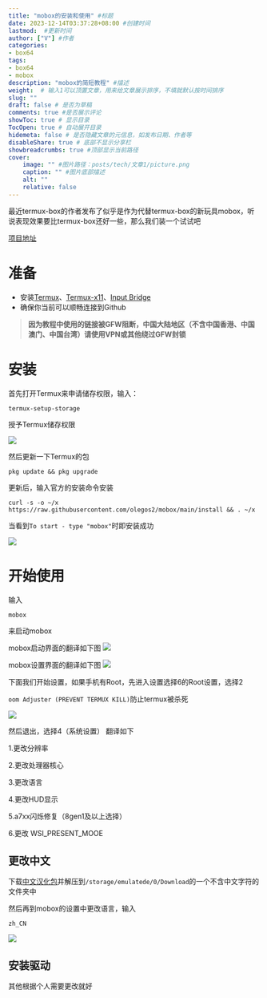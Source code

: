 ```yaml
---
title: "mobox的安装和使用" #标题
date: 2023-12-14T03:37:28+08:00 #创建时间
lastmod:  #更新时间
author: ["V"] #作者
categories: 
- box64
tags: 
- box64
- mobox
description: "mobox的简短教程" #描述
weight:  # 输入1可以顶置文章，用来给文章展示排序，不填就默认按时间排序
slug: ""
draft: false # 是否为草稿
comments: true #是否展示评论
showToc: true # 显示目录
TocOpen: true # 自动展开目录
hidemeta: false # 是否隐藏文章的元信息，如发布日期、作者等
disableShare: true # 底部不显示分享栏
showbreadcrumbs: true #顶部显示当前路径
cover:
    image: "" #图片路径：posts/tech/文章1/picture.png
    caption: "" #图片底部描述
    alt: ""
    relative: false
--- 
```


最近termux-box的作者发布了似乎是作为代替termux-box的新玩具mobox，听说表现效果要比termux-box还好一些，那么我们装一个试试吧
<!--more-->
[项目地址](https://github.com/olegos2/mobox)

# 准备
-  安装[Termux](https://f-droid.org/repo/com.termux_118.apk)、[Termux-x11](https://raw.githubusercontent.com/olegos2/mobox/main/components/termux-x11.apk)、[Input Bridge](https://raw.githubusercontent.com/olegos2/mobox/main/components/inputbridge.apk)
- 确保你当前可以顺畅连接到Github
> **因为教程中使用的链接被GFW阻断，中国大陆地区（不含中国香港、中国澳门、中国台湾）请使用VPN或其他绕过GFW封锁**

# 安装

首先打开Termux来申请储存权限，输入：

```auto
termux-setup-storage
```

授予Termux储存权限

![](https://img.h2o-2.org/termux-box/termux-box-1.webp)

然后更新一下Termux的包

```auto
pkg update && pkg upgrade
```

更新后，输入官方的安装命令安装
```auto
curl -s -o ~/x https://raw.githubusercontent.com/olegos2/mobox/main/install && . ~/x
```
当看到`To start - type "mobox"`时即安装成功

![](https://img.h2o-2.org/mobox/mobox-1.webp)
# 开始使用
输入
```
mobox
```
来启动mobox

mobox启动界面的翻译如下图
![](https://img.h2o-2.org/mobox/mobox-2.webp)

mobox设置界面的翻译如下图
![](https://img.h2o-2.org/mobox/mobox-3.webp)

下面我们开始设置，如果手机有Root，先进入设置选择6的Root设置，选择2

`oom Adjuster (PREVENT TERMUX KILL)`防止termux被杀死

![](https://img.h2o-2.org/mobox/mobox-4.webp)


然后退出，选择4（系统设置）
翻译如下

1.更改分辨率

2.更改处理器核心

3.更改语言

4.更改HUD显示

5.a7xx闪烁修复（8gen1及以上选择）

6.更改 WSI_PRESENT_MOOE



## 更改中文
下载[中文汉化包](https://alist.vofficial233.com/Exagear%20&%20box64/Box86%20Box64/mobox%E6%B1%89%E5%8C%96%E5%8C%85.zip)并解压到`/storage/emulatede/0/Download`的一个不含中文字符的文件夹中

然后再到mobox的设置中更改语言，输入
```
zh_CN
```

![](https://img.h2o-2.org/mobox/mobox-5.webp)

## 安装驱动

其他根据个人需要更改就好

